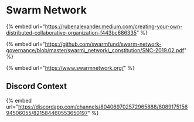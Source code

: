 # Swarm Network

{% embed url="https://rubenalexander.medium.com/creating-your-own-distributed-collaborative-organization-f443bc686335" %}

{% embed url="https://github.com/swarmfund/swarm-network-governance/blob/master/swarm\_network\_constitution/SNC-2019.02.pdf" %}



{% embed url="https://www.swarmnetwork.org/" %}

## Discord Context

{% embed url="https://discordapp.com/channels/804069702572965888/808917515694506055/821584460553650197" %}




